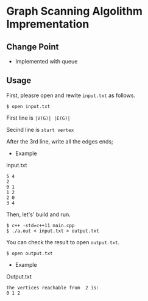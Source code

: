 # Graph Scanning Algolithm Imprementation

## Change Point

- Implemented with queue

## Usage

First, pleasre open and rewite `input.txt` as follows.
```
$ open input.txt
```
First line is `|V(G)| |E(G)|`

Secind line is `start vertex`

After the 3rd line, write all the edges ends;

- Example

input.txt
```
5 4 
2    
0 1
1 2
2 0
3 4
```

Then, let's' build and run.

```
$ c++ -std=c++11 main.cpp
$ ./a.out < input.txt > output.txt
```

You can check the result to open `output.txt`.
```
$ open output.txt
```

- Example

Output.txt
```
The vertices reachable from  2 is:
0 1 2
```

